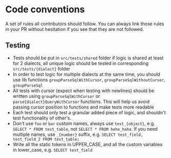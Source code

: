 # Code conventions

A set of rules all contributors should follow.
You can always link those rules in your PR without hesitation if you see that they are not followed.

## Testing

- Tests should be put in `src/tests/shared` folder if logic is shared at least for 2 dialects, all unique logic should be tested in corresponding `src/tests/{dialect}` folder
- In order to test logic for multiple dialects at the same time, you should use lib functions `groupParseSqlWithCursor`, `groupParseSqlWithoutCursor`, `groupParseSql`
- All tests with cursor (expect when testing with newlines) should be written using `groupParseSqlWithCursor` or `parse{dialect}QueryWithCursor` functions. This will help us avoid passing cursor position to functions and make tests more readable
- Each test should only test a granular added piece of logic, and shouldn't test functionality of other's.
- Don't use `foo` or `bar` custom names, always use `test_{object}`, e.g. `SELECT * FROM test_table`, not `SELECT * FROM hehe_haha`. If you need multiple names, use `_{number}` suffix, e.g. `SELECT test_field, test_field_2 FROM test_table;`
- Write all the static tokens in UPPER_CASE, and all the custom variables in lower_case, e.g. `SELECT test_field`
